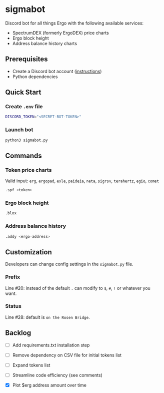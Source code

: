 # sigmabot

Discord bot for all things Ergo with the following available services:

* SpectrumDEX (formerly ErgoDEX) price charts
* Ergo block height
* Address balance history charts

## Prerequisites

* Create a Discord bot account ([instructions](https://discordpy.readthedocs.io/en/stable/discord.html))
* Python dependencies

## Quick Start

### Create `.env` file

```bash
DISCORD_TOKEN="<SECRET-BOT-TOKEN>"
```

### Launch bot

```python
python3 sigmabot.py
```

## Commands

### Token price charts

Valid input: `erg`, `ergopad`, `exle`, `paideia`, `neta`, `sigrsv`, `terahertz`, `egio`, `comet`

```python
.spf <token>
```

### Ergo block height

```python
.blox 
```

### Address balance history 

```python
.addy <ergo-address>
```

## Customization

Developers can change config settings in the `sigmabot.py` file.

### Prefix

Line #20: instead of the default `.` can modify to `$`, `#`, `!` or whatever you want.

### Status

Line #28: default is `on the Rosen Bridge`.

## Backlog

- [ ] Add requirements.txt installation step
- [ ] Remove dependency on CSV file for initial tokens list
- [ ] Expand tokens list 
- [ ] Streamline code efficiency (see comments)
- [x] Plot $erg address amount over time 

